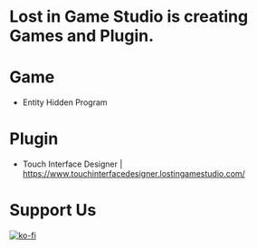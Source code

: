 # Lost in Game Studio is creating Games and Plugin.
# Game
- Entity Hidden Program
# Plugin
- Touch Interface Designer | https://www.touchinterfacedesigner.lostingamestudio.com/
# Support Us
[![ko-fi](https://ko-fi.com/img/githubbutton_sm.svg)](https://ko-fi.com/J3J3EMY6U)

<!--

**Here are some ideas to get you started:**

🙋‍♀️ A short introduction - what is your organization all about?
🌈 Contribution guidelines - how can the community get involved?
👩‍💻 Useful resources - where can the community find your docs? Is there anything else the community should know?
🍿 Fun facts - what does your team eat for breakfast?
🧙 Remember, you can do mighty things with the power of [Markdown](https://docs.github.com/github/writing-on-github/getting-started-with-writing-and-formatting-on-github/basic-writing-and-formatting-syntax)
-->
